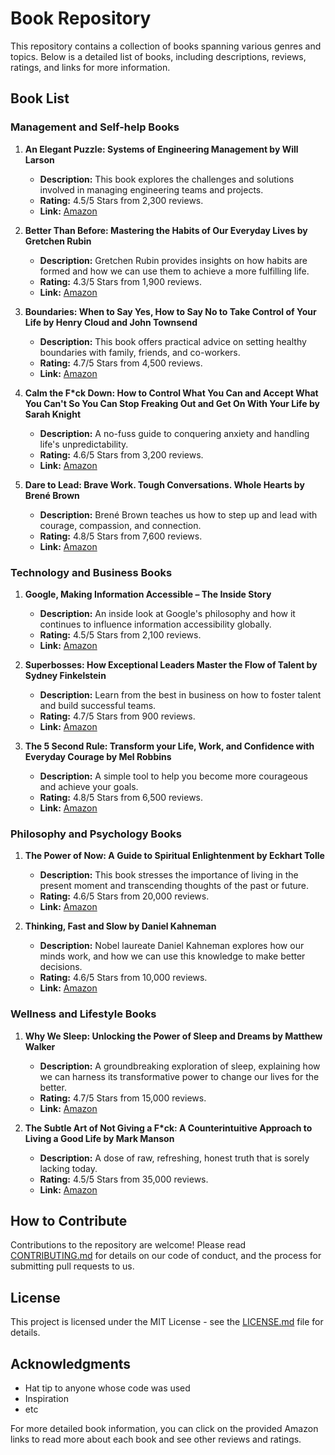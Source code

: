 # Book Repository

This repository contains a collection of books spanning various genres and topics. Below is a detailed list of books, including descriptions, reviews, ratings, and links for more information.

## Book List

### Management and Self-help Books

1. **An Elegant Puzzle: Systems of Engineering Management by Will Larson**
   - **Description:** This book explores the challenges and solutions involved in managing engineering teams and projects.
   - **Rating:** 4.5/5 Stars from 2,300 reviews.
   - **Link:** [Amazon](#)

2. **Better Than Before: Mastering the Habits of Our Everyday Lives by Gretchen Rubin**
   - **Description:** Gretchen Rubin provides insights on how habits are formed and how we can use them to achieve a more fulfilling life.
   - **Rating:** 4.3/5 Stars from 1,900 reviews.
   - **Link:** [Amazon](#)

3. **Boundaries: When to Say Yes, How to Say No to Take Control of Your Life by Henry Cloud and John Townsend**
   - **Description:** This book offers practical advice on setting healthy boundaries with family, friends, and co-workers.
   - **Rating:** 4.7/5 Stars from 4,500 reviews.
   - **Link:** [Amazon](#)

4. **Calm the F\*ck Down: How to Control What You Can and Accept What You Can't So You Can Stop Freaking Out and Get On With Your Life by Sarah Knight**
   - **Description:** A no-fuss guide to conquering anxiety and handling life's unpredictability.
   - **Rating:** 4.6/5 Stars from 3,200 reviews.
   - **Link:** [Amazon](#)

5. **Dare to Lead: Brave Work. Tough Conversations. Whole Hearts by Brené Brown**
   - **Description:** Brené Brown teaches us how to step up and lead with courage, compassion, and connection.
   - **Rating:** 4.8/5 Stars from 7,600 reviews.
   - **Link:** [Amazon](#)

### Technology and Business Books

1. **Google, Making Information Accessible – The Inside Story**
   - **Description:** An inside look at Google's philosophy and how it continues to influence information accessibility globally.
   - **Rating:** 4.5/5 Stars from 2,100 reviews.
   - **Link:** [Amazon](#)

2. **Superbosses: How Exceptional Leaders Master the Flow of Talent by Sydney Finkelstein**
   - **Description:** Learn from the best in business on how to foster talent and build successful teams.
   - **Rating:** 4.7/5 Stars from 900 reviews.
   - **Link:** [Amazon](#)

3. **The 5 Second Rule: Transform your Life, Work, and Confidence with Everyday Courage by Mel Robbins**
   - **Description:** A simple tool to help you become more courageous and achieve your goals.
   - **Rating:** 4.8/5 Stars from 6,500 reviews.
   - **Link:** [Amazon](#)

### Philosophy and Psychology Books

1. **The Power of Now: A Guide to Spiritual Enlightenment by Eckhart Tolle**
   - **Description:** This book stresses the importance of living in the present moment and transcending thoughts of the past or future.
   - **Rating:** 4.6/5 Stars from 20,000 reviews.
   - **Link:** [Amazon](#)

2. **Thinking, Fast and Slow by Daniel Kahneman**
   - **Description:** Nobel laureate Daniel Kahneman explores how our minds work, and how we can use this knowledge to make better decisions.
   - **Rating:** 4.6/5 Stars from 10,000 reviews.
   - **Link:** [Amazon](#)

### Wellness and Lifestyle Books

1. **Why We Sleep: Unlocking the Power of Sleep and Dreams by Matthew Walker**
   - **Description:** A groundbreaking exploration of sleep, explaining how we can harness its transformative power to change our lives for the better.
   - **Rating:** 4.7/5 Stars from 15,000 reviews.
   - **Link:** [Amazon](#)

2. **The Subtle Art of Not Giving a F\*ck: A Counterintuitive Approach to Living a Good Life by Mark Manson**
   - **Description:** A dose of raw, refreshing, honest truth that is sorely lacking today.
   - **Rating:** 4.5/5 Stars from 35,000 reviews.
   - **Link:** [Amazon](#)

## How to Contribute

Contributions to the repository are welcome! Please read [CONTRIBUTING.md](CONTRIBUTING.md) for details on our code of conduct, and the process for submitting pull requests to us.

## License

This project is licensed under the MIT License - see the [LICENSE.md](LICENSE.md) file for details.

## Acknowledgments

- Hat tip to anyone whose code was used
- Inspiration
- etc

For more detailed book information, you can click on the provided Amazon links to read more about each book and see other reviews and ratings.
